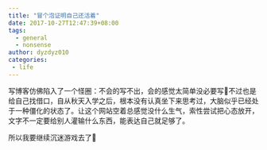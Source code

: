 ```yaml
---
title: "冒个泡证明自己还活着"
date: 2017-10-27T12:47:39+08:00
tags:
  - general
  - nonsense
author: dyzdyz010
categories: 
 - life
---
```


写博客仿佛陷入了一个怪圈：不会的写不出，会的感觉太简单没必要写🤔不过也是给自己找借口，自从秋天入学之后，根本没有认真坐下来思考过，大脑似乎已经处于一种僵化的状态了。让这个网站空着总感觉没什么生气，索性尝试把心态放开，文字不一定要给别人灌输什么东西，能表达自己就足够了。

所以我要继续沉迷游戏去了🤡